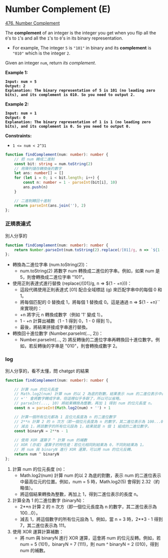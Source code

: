 # Number Complement (E)

[476. Number Complement](https://leetcode.com/problems/number-complement/)



The **complement** of an integer is the integer you get when you flip all the `0`'s to `1`'s and all the `1`'s to `0`'s in its binary representation.

* For example, The integer `5` is `"101"` in binary and its **complement** is `"010"` which is the integer `2`.

Given an integer `num`, return _its complement_.

&#x20;

**Example 1:**

<pre><code><strong>Input: num = 5
</strong><strong>Output: 2
</strong><strong>Explanation: The binary representation of 5 is 101 (no leading zero bits), and its complement is 010. So you need to output 2.
</strong></code></pre>

**Example 2:**

<pre><code><strong>Input: num = 1
</strong><strong>Output: 0
</strong><strong>Explanation: The binary representation of 1 is 1 (no leading zero bits), and its complement is 0. So you need to output 0.
</strong></code></pre>

&#x20;

**Constraints:**

* `1 <= num < 2^31`



```typescript
function findComplement(num: number): number {
    // 把 num 轉成二進制
    const bit: string = num.toString(2)
    // 用陣列儲存轉換後的數字
    let ans: number[] = []
    for (let i = 0; i < bit.length; i++) {
        const n: number = 1 - parseInt(bit[i], 10)
        ans.push(n)
    }

    // 二進制轉回十進制
    return parseInt(ans.join(''), 2)
};
```



### 正規表達式

別人分享的

```typescript
function findComplement(num: number): number {
    return Number.parseInt(num.toString(2).replace(/[01]/g, n => `${1 - +n}`), 2);
};
```

* 轉換為二進位字串 (num.toString(2))：
  * num.toString(2) 將數字 num 轉換成二進位的字串。例如，如果 num 是 5，則會轉換成二進位字串 "101"。
* 使用正則表達式進行替換 (replace(/\[01]/g, n => ${1 - +n}))：
  * 這段代碼使用正則表達式 \[01] 配合全域標誌 (g) 來匹配字串中的每個 0 和 1。
  * 將每個匹配的 0 替換成 1，將每個 1 替換成 0。這是通過 n => ${1 - +n}\`\` 來實現的：
  * \+n 將字元 n 轉換成數字（例如 '1' 變成 1）。
  * 1 - +n 計算出補數（1 - 1 得到 0，1 - 0 得到 1）。
  * &#x20;最後，將結果拼接成字串進行替換。
* 轉換回十進位數字 (Number.parseInt(..., 2))：
  * Number.parseInt(..., 2) 將反轉後的二進位字串再轉換回十進位數字。例如，若反轉後的字串是 "010"，則會轉換成數字 2。

### log

別人分享的，看不太懂，問 chatgpt 的結果

```typescript
function findComplement(num: number): number {

    // 計算 num 的位元長度
    // Math.log2(num) 計算 num 的以 2 為底的對數，結果表示 num 的二進位表示中最高位元的位置（從 0 開始）。
    // +'' 會將數字轉成字串，但這裡似乎多餘了，所以可以省略。
    // parseInt(..., 10) 將結果轉換為整數，再加 1 得到 num 的位元長度 n。
    const n = parseInt(Math.log2(num) + '') + 1

    // 計算一個所有位元都為 1 且位元長度為 n 的二進位數字
    // 2**n 計算 2 的 n 次方（即一個位元長度為 n 的數字，其二進位表示為 100...0）
    // 減去 1，將該數字的所有位元設為 1，結果就是 n 個 1 組成的二進位數字。
    const binaryN = 2**n - 1
    
    // 使用 XOR 運算子 ^ 計算 num 的補數
    // XOR (亦或) 運算子的特性是：若位元相同則結果為 0，不同則結果為 1。
    // 將 num 與 binaryN 進行 XOR 運算，可以將 num 的位元反轉。
    return num ^ binaryN
};
```

1. 計算 num 的位元長度 (n)：
   * Math.log2(num) 計算 num 的以 2 為底的對數，表示 num 的二進位表示中最高位元的位置。例如，num = 5 時，Math.log2(5) 會得到 2.32（約略值）。
   * 將這個結果轉換為整數，再加上 1，得到二進位表示的長度 n。
2. 計算全為 1 的二進位數字 (binaryN)：
   * 2\*\*n 計算 2 的 n 次方（即一個位元長度為 n 的數字，其二進位表示為 100...0）。
   * 減去 1，將這個數字的所有位元設為 1。例如，當 n = 3 時，2\*\*3 - 1 得到 7，其二進位表示為 111。
3. 使用 XOR 運算計算補數：
   * 將 num 與 binaryN 進行 XOR 運算，這會將 num 的位元反轉。例如，若 num = 5 (101)，binaryN = 7 (111)，則 num ^ binaryN = 2 (010)，得到 num 的補數。
